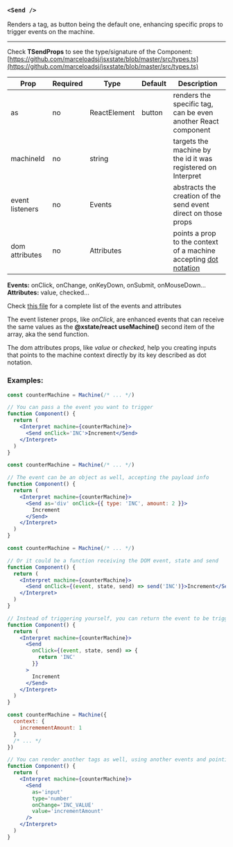 ### `<Send />`

Renders a tag, as button being the default one, enhancing specific props to trigger events on the machine.

---

Check **TSendProps** to see the type/signature of the Component:
[https://github.com/marceloadsj/jsxstate/blob/master/src/types.ts](https://github.com/marceloadsj/jsxstate/blob/master/src/types.ts)

| Prop            | Required | Type         | Default | Description                                                                                             |
| --------------- | -------- | ------------ | ------- | ------------------------------------------------------------------------------------------------------- |
| as              | no       | ReactElement | button  | renders the specific tag, can be even another React component                                           |
| machineId       | no       | string       |         | targets the machine by the id it was registered on Interpret                                            |
| event listeners | no       | Events       |         | abstracts the creation of the send event direct on those props                                          |
| dom attributes  | no       | Attributes   |         | points a prop to the context of a machine accepting [dot notation](https://lodash.com/docs/4.17.15#get) |

**Events:** onClick, onChange, onKeyDown, onSubmit, onMouseDown...
**Attributes:** value, checked...

Check [this file](https://github.com/marceloadsj/jsxstate/blob/master/src/constants/index.tsx) for a complete list of the events and attributes

The event listener props, like _onClick_, are enhanced events that can receive the same values as the **@xstate/react useMachine()** second item of the array, aka the send function.

The dom attributes props, like _value_ or _checked_, help you creating inputs that points to the machine context directly by its key described as dot notation.

### Examples:

```jsx
const counterMachine = Machine(/* ... */)

// You can pass a the event you want to trigger
function Component() {
  return (
    <Interpret machine={counterMachine}>
      <Send onClick='INC'>Increment</Send>
    </Interpret>
  )
}
```

```jsx
const counterMachine = Machine(/* ... */)

// The event can be an object as well, accepting the payload info
function Component() {
  return (
    <Interpret machine={counterMachine}>
      <Send as='div' onClick={{ type: 'INC', amount: 2 }}>
        Increment
      </Send>
    </Interpret>
  )
}
```

```jsx
const counterMachine = Machine(/* ... */)

// Or it could be a function receiving the DOM event, state and send
function Component() {
  return (
    <Interpret machine={counterMachine}>
      <Send onClick={(event, state, send) => send('INC')}>Increment</Send>
    </Interpret>
  )
}
```

```jsx
// Instead of triggering yourself, you can return the event to be triggered as string or object
function Component() {
  return (
    <Interpret machine={counterMachine}>
      <Send
        onClick={(event, state, send) => {
          return 'INC'
        }}
      >
        Increment
      </Send>
    </Interpret>
  )
}
```

```jsx
const counterMachine = Machine({
  context: {
    incremementAmount: 1
  }
  /* ... */
})

// You can render another tags as well, using another events and pointing some attributes to the context
function Component() {
  return (
    <Interpret machine={counterMachine}>
      <Send
        as='input'
        type='number'
        onChange='INC_VALUE'
        value='incrementAmount'
      />
    </Interpret>
  )
}
```
